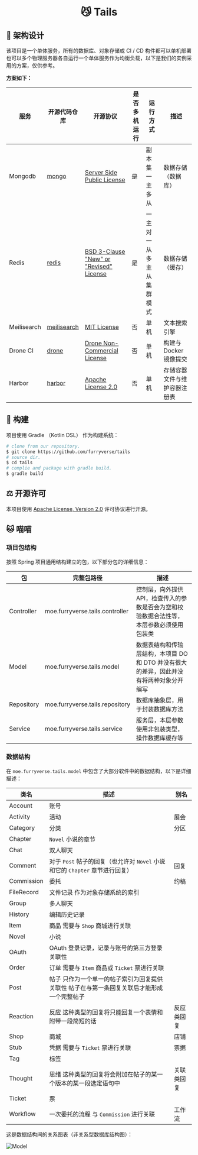 <h1 align="center">😼 Tails</h1>

## 🔨 架构设计

该项目是一个单体服务，所有的数据库、对象存储或 CI / CD 构件都可以单机部署也可以多个物理服务器各自运行一个单体服务作为均衡负载，以下是我们的实例采用的方案，仅供参考。

**方案如下：**

| 服务        | 开源代码仓库                                              | 开源协议                                                     | 是否多机运行 | 运行方式                  | 描述                         |
| ----------- | --------------------------------------------------------- | ------------------------------------------------------------ | ------------ | ------------------------- | ---------------------------- |
| Mongodb     | [mongo](https://github.com/mongodb/mongo)                 | [Server Side Public License](https://github.com/mongodb/mongo/blob/master/LICENSE-Community.txt) | 是           | 副本集 一主多从           | 数据存储（数据库）           |
| Redis       | [redis](https://github.com/redis/redis)                   | [BSD 3-Clause "New" or "Revised" License](https://github.com/redis/redis/blob/unstable/COPYING) | 是           | 一主对一从 多主从集群模式 | 数据存储（缓存）             |
| Meilisearch | [meilisearch](https://github.com/meilisearch/meilisearch) | [MIT License](https://github.com/meilisearch/meilisearch/blob/main/LICENSE) | 否           | 单机                      | 文本搜索引擎                 |
| Drone CI    | [drone](https://github.com/harness/drone)                 | [Drone Non-Commercial License](https://github.com/harness/drone/blob/master/LICENSE) | 否           | 单机                      | 构建与 Docker 镜像提交       |
| Harbor      | [harbor](https://github.com/goharbor/harbor)              | [Apache License 2.0](https://github.com/goharbor/harbor/blob/main/LICENSE) | 否           | 单机                      | 存储容器文件与维护容器注册表 |

## 🚀 构建

项目使用 Gradle （Kotlin DSL） 作为构建系统：

```bash
# clone from our repository.
$ git clone https://github.com/furryverse/tails
# source dir.
$ cd tails
# complie and package with gradle build.
$ gradle build
```

## ⚖ 开源许可

本项目使用 [Apache License, Version 2.0](https://www.apache.org/licenses/LICENSE-2.0.html) 许可协议进行开源。

## 🐱 喵喵 

### 项目包结构

按照 Spring 项目通用结构建立的包，以下部分包的详细信息：

| 包          | 完整包路径                           | 描述                                               |
|------------|---------------------------------|--------------------------------------------------|
| Controller | moe.furryverse.tails.controller | 控制层，向外提供 API，检查传入的参数是否会为空和校验数据合法性等，本层参数必须使用包装类   |
| Model      | moe.furryverse.tails.model      | 数据表结构和传输层结构，本项目 DO 和 DTO 并没有很大的差异，因此并没有将两种对象分开编写 |
| Repository | moe.furryverse.tails.repository | 数据库抽象层，用于封装数据库方法                                 |
| Service    | moe.furryverse.tails.service    | 服务层，本层参数使用非包装类型，操作数据库缓存等                         |

### 数据结构

在 `moe.furryverse.tails.model` 中包含了大部分软件中的数据结构，以下是详细描述：

| 类名       | 描述                                                         | 别名       |
| ---------- | ------------------------------------------------------------ | ---------- |
| Account    | 账号                                                         |            |
| Activity   | 活动                                                         | 展会       |
| Category   | 分类                                                         | 分区       |
| Chapter    | `Novel` 小说的章节                                           |            |
| Chat       | 双人聊天                                                     |            |
| Comment    | 对于 `Post` 帖子的回复（也允许对 `Novel` 小说和它的 `Chapter` 章节进行回复） | 回复       |
| Commission | 委托                                                         | 约稿       |
| FileRecord | 文件记录 作为对象存储系统的索引                              |            |
| Group      | 多人聊天                                                     |            |
| History    | 编辑历史记录                                                 |            |
| Item       | 商品 需要与 `Shop` 商城进行关联                              |            |
| Novel      | 小说                                                         |            |
| OAuth      | OAuth 登录记录，记录与账号的第三方登录关联性                 |            |
| Order      | 订单 需要与 `Item` 商品或 `Ticket` 票进行关联                |            |
| Post       | 帖子 只作为一个单一的帖子索引为回复提供关联性 帖子在与第一条回复关联后才能形成一个完整帖子 |            |
| Reaction   | 反应 这种类型的回复将只能回复一个表情和附带一段简短的话      | 反应类回复 |
| Shop       | 商城                                                         | 店铺       |
| Stub       | 凭据 需要与 `Ticket` 票进行关联                              | 票据       |
| Tag        | 标签                                                         |            |
| Thought    | 思绪 这种类型的回复将会附加在帖子的某一个版本的某一段选定语句中 | 关联类回复 |
| Ticket     | 票                                                           |            |
| Workflow   | 一次委托的流程 与 `Commission` 进行关联                      | 工作流     |

这是数据结构间的关系图表（非关系型数据库结构图）：

![Model](https://i.miji.bid/2023/12/23/f851ac75c900b91e9433bf31ddde929f.png)
